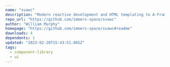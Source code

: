 ```yaml
---
name: "svawc"
description: "Modern reactive development and HTML templating to A-Frame component development without compromising on speed, usability, or bundle size"
repo_url: "https://github.com/immers-space/svawc"
author: "William Murphy"
homepage: "https://github.com/immers-space/svawc#readme"
downloads: 4
dependents: 1
updated: "2023-02-20T15:43:51.065Z"
tags: 
  - component-library
  - ui
---
```

